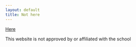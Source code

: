 ```yaml
---
layout: default
title: Not here
---
```

<a href = "https://www.wtwschool.co.uk">Here</a>

This website is not approved by or affiliated with the school
